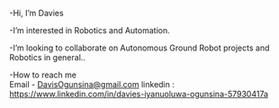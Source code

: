 -Hi, I’m Davies 

-I’m interested in Robotics and Automation.

-I’m looking to collaborate on Autonomous  Ground Robot projects and Robotics in general..

-How to reach me  
     Email - DavisOgunsina@gmail.com
     linkedin : https://www.linkedin.com/in/davies-iyanuoluwa-ogunsina-57930417a
